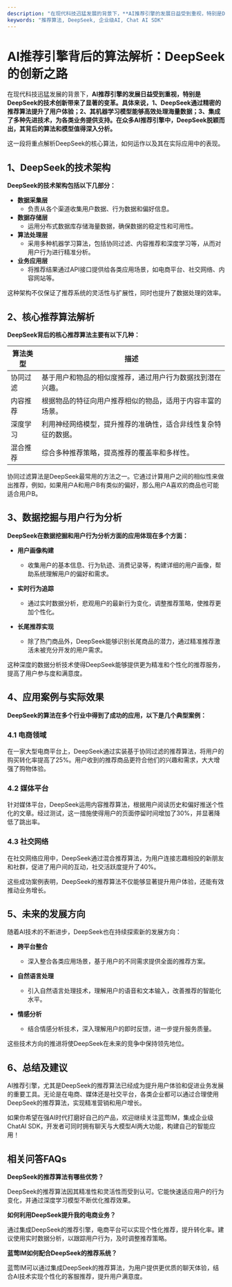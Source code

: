 ```yaml
---
description: "在现代科技迅猛发展的背景下，**AI推荐引擎的发展日益受到重视，特别是DeepSeek的技术创新带来了显著的变革。具体来说，1、DeepSeek通过精密的推荐算法提升了用户体验；2、其机器学习模型能够高效处理海量数据；3、集成了多种先进技术，为各类业务提供支持。在众多AI推荐引擎中，DeepSeek脱颖而出，其背后的算法和模型值得深入分析。**"
keywords: "推荐算法, DeepSeek, 企业级AI, Chat AI SDK"
---
```

# AI推荐引擎背后的算法解析：DeepSeek的创新之路

在现代科技迅猛发展的背景下，**AI推荐引擎的发展日益受到重视，特别是DeepSeek的技术创新带来了显著的变革。具体来说，1、DeepSeek通过精密的推荐算法提升了用户体验；2、其机器学习模型能够高效处理海量数据；3、集成了多种先进技术，为各类业务提供支持。在众多AI推荐引擎中，DeepSeek脱颖而出，其背后的算法和模型值得深入分析。**

这一段将重点解析DeepSeek的核心算法，如何运作以及其在实际应用中的表现。

## 1、DeepSeek的技术架构

**DeepSeek的技术架构包括以下几部分：**

- **数据采集层**
    - 负责从各个渠道收集用户数据、行为数据和偏好信息。
- **数据存储层**
    - 运用分布式数据库存储海量数据，确保数据的稳定性和可用性。
- **算法处理层**
    - 采用多种机器学习算法，包括协同过滤、内容推荐和深度学习等，从而对用户行为进行精准分析。
- **业务应用层**
    - 将推荐结果通过API接口提供给各类应用场景，如电商平台、社交网络、内容网站等。

这种架构不仅保证了推荐系统的灵活性与扩展性，同时也提升了数据处理的效率。

## 2、核心推荐算法解析

**DeepSeek背后的核心推荐算法主要有以下几种：**

| 算法类型      | 描述                                                       |
|---------------|----------------------------------------------------------|
| 协同过滤      | 基于用户和物品的相似度推荐，通过用户行为数据找到潜在兴趣。     |
| 内容推荐      | 根据物品的特征向用户推荐相似的物品，适用于内容丰富的场景。      |
| 深度学习      | 利用神经网络模型，提升推荐的准确性，适合非线性复杂特征的数据。  |
| 混合推荐      | 综合多种推荐策略，提高推荐的覆盖率和多样性。                     |

协同过滤算法是DeepSeek最常用的方法之一。它通过计算用户之间的相似性来做出推荐，例如，如果用户A和用户B有类似的偏好，那么用户A喜欢的商品也可能适合用户B。

## 3、数据挖掘与用户行为分析

**DeepSeek在数据挖掘和用户行为分析方面的应用体现在多个方面：**

- **用户画像构建**
    - 收集用户的基本信息、行为轨迹、消费记录等，构建详细的用户画像，帮助系统理解用户的偏好和需求。
  
- **实时行为追踪**
    - 通过实时数据分析，悲观用户的最新行为变化，调整推荐策略，使推荐更加个性化。

- **长尾推荐实现**
    - 除了热门商品外，DeepSeek能够识别长尾商品的潜力，通过精准推荐激活未被充分开发的用户需求。

这种深度的数据分析技术使得DeepSeek能够提供更为精准和个性化的推荐服务，提高了用户参与度和满意度。

## 4、应用案例与实际效果

**DeepSeek的算法在多个行业中得到了成功的应用，以下是几个典型案例：**

### 4.1 电商领域

在一家大型电商平台上，DeepSeek通过实装基于协同过滤的推荐算法，将用户的购买转化率提高了25%。用户收到的推荐商品更符合他们的兴趣和需求，大大增强了购物体验。

### 4.2 媒体平台

针对媒体平台，DeepSeek运用内容推荐算法，根据用户阅读历史和偏好推送个性化的文章。经过测试，这一措施使得用户的页面停留时间增加了30%，并显著降低了跳出率。

### 4.3 社交网络

在社交网络应用中，DeepSeek通过混合推荐算法，为用户连接志趣相投的新朋友和社群，促进了用户间的互动，社交活跃度提升了40%。

这些成功案例表明，DeepSeek的推荐算法不仅能够显著提升用户体验，还能有效推动业务增长。

## 5、未来的发展方向

随着AI技术的不断进步，DeepSeek也在持续探索新的发展方向：

- **跨平台整合**
    - 深入整合各类应用场景，基于用户的不同需求提供全面的推荐方案。
  
- **自然语言处理**
    - 引入自然语言处理技术，理解用户的语音和文本输入，改善推荐的智能化水平。

- **情感分析**
    - 结合情感分析技术，深入理解用户的即时反馈，进一步提升服务质量。

这些技术方向的推进将使DeepSeek在未来的竞争中保持领先地位。

## 6、总结及建议

AI推荐引擎，尤其是DeepSeek的推荐算法已经成为提升用户体验和促进业务发展的重要工具。无论是在电商、媒体还是社交平台，各类企业都可以通过合理使用DeepSeek的推荐算法，实现精准营销和用户增长。 

如果你希望在强AI时代打磨好自己的产品，欢迎继续关注蓝莺IM，集成企业级ChatAI SDK，开发者可同时拥有聊天与大模型AI两大功能，构建自己的智能应用！

## 相关问答FAQs

**DeepSeek的推荐算法有哪些优势？**

DeepSeek的推荐算法因其精准性和灵活性而受到认可。它能快速适应用户的行为变化，并通过深度学习模型不断优化推荐效果。

**如何利用DeepSeek提升我的电商业务？**

通过集成DeepSeek的推荐引擎，电商平台可以实现个性化推荐，提升转化率。建议使用实时数据分析，以跟踪用户行为，及时调整推荐策略。

**蓝莺IM如何配合DeepSeek的推荐系统？**

蓝莺IM可以通过集成DeepSeek的推荐算法，为用户提供更优质的聊天体验，结合AI技术实现个性化的客服推荐，提升用户满意度。
